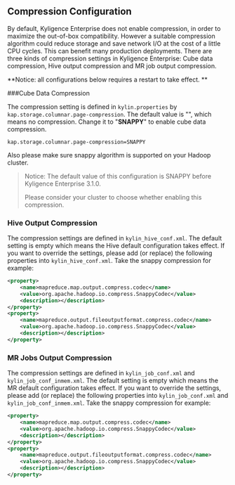 ## Compression Configuration

By default, Kyligence Enterprise does not enable compression, in order to maximize the out-of-box compatibility. However a suitable compression algorithm could reduce storage and save network I/O at the cost of a little CPU cycles. This can benefit many production deployments. There are three kinds of compression settings in Kyligence Enterprise: Cube data compression, Hive output compression and MR job output compression.

**Notice: all configurations below requires a restart to take effect. **

###Cube Data Compression

The compression setting is defined in `kylin.properties` by `kap.storage.columnar.page-compression`. The default value is "", which means no compression. Change it to "**SNAPPY**" to enable cube data compression.

```properties
kap.storage.columnar.page-compression=SNAPPY
```

Also please make sure snappy algorithm is supported on your Hadoop cluster.

> Notice: The default value of this configuration is SNAPPY before Kyligence Enterprise 3.1.0. 
>
> Please consider your cluster to choose whether enabling this compression.

### Hive Output Compression

The compression settings are defined in `kylin_hive_conf.xml`. The default setting is empty which means the Hive default configuration takes effect. If you want to override the settings, please add (or replace) the following properties into `kylin_hive_conf.xml`. Take the snappy compression for example: 

```xml
<property>
    <name>mapreduce.map.output.compress.codec</name>
    <value>org.apache.hadoop.io.compress.SnappyCodec</value>
    <description></description>
</property>
<property>
    <name>mapreduce.output.fileoutputformat.compress.codec</name>
    <value>org.apache.hadoop.io.compress.SnappyCodec</value>
    <description></description>
</property>
```

### MR Jobs Output Compression

The compression settings are defined in `kylin_job_conf.xml` and `kylin_job_conf_inmem.xml`. The default setting is empty which means the MR default configuration takes effect. If you want to override the settings, please add (or replace) the following properties into `kylin_job_conf.xml` and `kylin_job_conf_inmem.xml`. Take the snappy compression for example: 

```xml
<property>
    <name>mapreduce.map.output.compress.codec</name>
    <value>org.apache.hadoop.io.compress.SnappyCodec</value>
    <description></description>
</property>
<property>
    <name>mapreduce.output.fileoutputformat.compress.codec</name>
    <value>org.apache.hadoop.io.compress.SnappyCodec</value>
    <description></description>
</property>
```